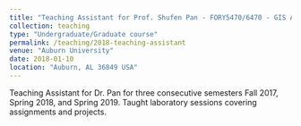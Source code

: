 ```yaml
---
title: "Teaching Assistant for Prof. Shufen Pan - FORY5470/6470 - GIS Applications in Natural Resources"
collection: teaching
type: "Undergraduate/Graduate course"
permalink: /teaching/2018-teaching-assistant
venue: "Auburn University"
date: 2018-01-10
location: "Auburn, AL 36849 USA"
---
```


Teaching Assistant for Dr. Pan for three consecutive semesters Fall 2017, Spring 2018, and Spring 2019. Taught laboratory sessions covering assignments and projects.